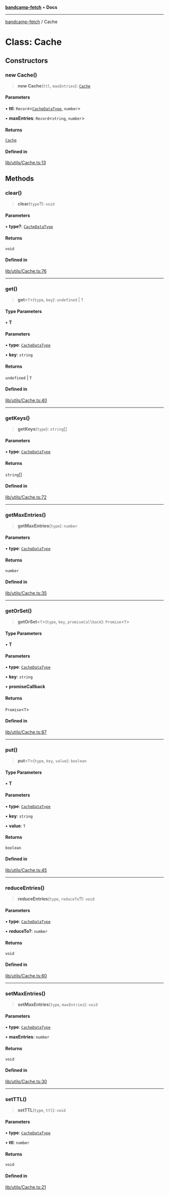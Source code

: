 [**bandcamp-fetch**](../README.md) • **Docs**

***

[bandcamp-fetch](../README.md) / Cache

# Class: Cache

## Constructors

### new Cache()

> **new Cache**(`ttl`, `maxEntries`): [`Cache`](Cache.md)

#### Parameters

• **ttl**: `Record`\<[`CacheDataType`](../enumerations/CacheDataType.md), `number`\>

• **maxEntries**: `Record`\<`string`, `number`\>

#### Returns

[`Cache`](Cache.md)

#### Defined in

[lib/utils/Cache.ts:13](https://github.com/patrickkfkan/bandcamp-fetch/blob/d7908af6ae5080a27ddea05f2631b8fc5129d64d/src/lib/utils/Cache.ts#L13)

## Methods

### clear()

> **clear**(`type`?): `void`

#### Parameters

• **type?**: [`CacheDataType`](../enumerations/CacheDataType.md)

#### Returns

`void`

#### Defined in

[lib/utils/Cache.ts:76](https://github.com/patrickkfkan/bandcamp-fetch/blob/d7908af6ae5080a27ddea05f2631b8fc5129d64d/src/lib/utils/Cache.ts#L76)

***

### get()

> **get**\<`T`\>(`type`, `key`): `undefined` \| `T`

#### Type Parameters

• **T**

#### Parameters

• **type**: [`CacheDataType`](../enumerations/CacheDataType.md)

• **key**: `string`

#### Returns

`undefined` \| `T`

#### Defined in

[lib/utils/Cache.ts:40](https://github.com/patrickkfkan/bandcamp-fetch/blob/d7908af6ae5080a27ddea05f2631b8fc5129d64d/src/lib/utils/Cache.ts#L40)

***

### getKeys()

> **getKeys**(`type`): `string`[]

#### Parameters

• **type**: [`CacheDataType`](../enumerations/CacheDataType.md)

#### Returns

`string`[]

#### Defined in

[lib/utils/Cache.ts:72](https://github.com/patrickkfkan/bandcamp-fetch/blob/d7908af6ae5080a27ddea05f2631b8fc5129d64d/src/lib/utils/Cache.ts#L72)

***

### getMaxEntries()

> **getMaxEntries**(`type`): `number`

#### Parameters

• **type**: [`CacheDataType`](../enumerations/CacheDataType.md)

#### Returns

`number`

#### Defined in

[lib/utils/Cache.ts:35](https://github.com/patrickkfkan/bandcamp-fetch/blob/d7908af6ae5080a27ddea05f2631b8fc5129d64d/src/lib/utils/Cache.ts#L35)

***

### getOrSet()

> **getOrSet**\<`T`\>(`type`, `key`, `promiseCallback`): `Promise`\<`T`\>

#### Type Parameters

• **T**

#### Parameters

• **type**: [`CacheDataType`](../enumerations/CacheDataType.md)

• **key**: `string`

• **promiseCallback**

#### Returns

`Promise`\<`T`\>

#### Defined in

[lib/utils/Cache.ts:87](https://github.com/patrickkfkan/bandcamp-fetch/blob/d7908af6ae5080a27ddea05f2631b8fc5129d64d/src/lib/utils/Cache.ts#L87)

***

### put()

> **put**\<`T`\>(`type`, `key`, `value`): `boolean`

#### Type Parameters

• **T**

#### Parameters

• **type**: [`CacheDataType`](../enumerations/CacheDataType.md)

• **key**: `string`

• **value**: `T`

#### Returns

`boolean`

#### Defined in

[lib/utils/Cache.ts:45](https://github.com/patrickkfkan/bandcamp-fetch/blob/d7908af6ae5080a27ddea05f2631b8fc5129d64d/src/lib/utils/Cache.ts#L45)

***

### reduceEntries()

> **reduceEntries**(`type`, `reduceTo`?): `void`

#### Parameters

• **type**: [`CacheDataType`](../enumerations/CacheDataType.md)

• **reduceTo?**: `number`

#### Returns

`void`

#### Defined in

[lib/utils/Cache.ts:60](https://github.com/patrickkfkan/bandcamp-fetch/blob/d7908af6ae5080a27ddea05f2631b8fc5129d64d/src/lib/utils/Cache.ts#L60)

***

### setMaxEntries()

> **setMaxEntries**(`type`, `maxEntries`): `void`

#### Parameters

• **type**: [`CacheDataType`](../enumerations/CacheDataType.md)

• **maxEntries**: `number`

#### Returns

`void`

#### Defined in

[lib/utils/Cache.ts:30](https://github.com/patrickkfkan/bandcamp-fetch/blob/d7908af6ae5080a27ddea05f2631b8fc5129d64d/src/lib/utils/Cache.ts#L30)

***

### setTTL()

> **setTTL**(`type`, `ttl`): `void`

#### Parameters

• **type**: [`CacheDataType`](../enumerations/CacheDataType.md)

• **ttl**: `number`

#### Returns

`void`

#### Defined in

[lib/utils/Cache.ts:21](https://github.com/patrickkfkan/bandcamp-fetch/blob/d7908af6ae5080a27ddea05f2631b8fc5129d64d/src/lib/utils/Cache.ts#L21)
